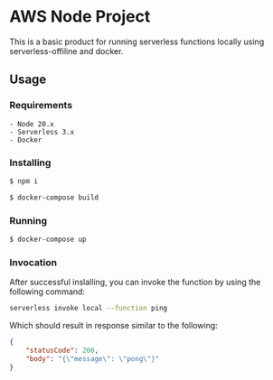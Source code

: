 
# AWS Node Project

This is a basic product for running serverless functions locally using serverless-offiline and docker.

## Usage

### Requirements

    - Node 20.x
    - Serverless 3.x
    - Docker

### Installing

```bash
$ npm i
```
```bash
$ docker-compose build
```

### Running

```bash
$ docker-compose up
```

### Invocation

After successful inslalling, you can invoke the function by using the following command:

```bash
serverless invoke local --function ping
```

Which should result in response similar to the following:

```json
{
    "statusCode": 200,
    "body": "{\"message\": \"pong\"}"
}
```